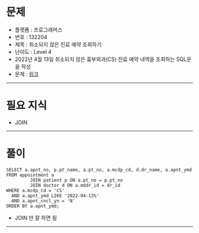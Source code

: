# 문제
- 플랫폼 : 프로그래머스
- 번호 : 132204
- 제목 : 취소되지 않은 진료 예약 조회하기
- 난이도 : Level 4
- 2022년 4월 13일 취소되지 않은 흉부외과(CS) 진료 예약 내역을 조회하는 SQL문을 작성
- 문제 : <a href="https://school.programmers.co.kr/learn/courses/30/lessons/132204" target="_blank">링크</a>

---

# 필요 지식
- JOIN

---

# 풀이
```mysql
SELECT a.apnt_no, p.pt_name, a.pt_no, a.mcdp_cd, d.dr_name, a.apnt_ymd
FROM appointment a
         JOIN patient p ON a.pt_no = p.pt_no
         JOIN doctor d ON a.mddr_id = dr_id
WHERE a.mcdp_cd = 'CS'
  AND a.apnt_ymd LIKE '2022-04-13%'
  AND a.apnt_cncl_yn = 'N'
ORDER BY a.apnt_ymd;
```
- JOIN 만 잘 하면 됨

---
